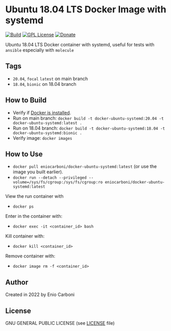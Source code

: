 # Ubuntu 18.04 LTS Docker Image with systemd

[![Build](https://github.com/eniocarboni/docker-ubuntu-systemd/actions/workflows/build.yml/badge.svg?branch=18.04)](https://github.com/eniocarboni/docker-ubuntu-systemd/actions/workflows/build.yml) [![GPL License](https://img.shields.io/badge/license-GPL-blue.svg)](https://www.gnu.org/licenses/) [![Donate](https://img.shields.io/badge/Donate-PayPal-green.svg)](https://www.paypal.me/EnioCarboni)

Ubuntu 18.04 LTS Docker container with systemd, useful for tests with `ansible` especially with `molecule`

## Tags

  - `20.04`, `focal` `latest` on main branch
  - `18.04`, `bionic` on 18.04 branch


## How to Build

  * Verify if [Docker is installed](https://docs.docker.com/install/).
  * Run on main branch: `docker build -t docker-ubuntu-systemd:20.04 -t docker-ubuntu-systemd:latest .`
  * Run on 18.04 branch: `docker build -t docker-ubuntu-systemd:18.04 -t docker-ubuntu-systemd:bionic .`
  * Verify image: `docker images`

## How to Use

  * `docker pull eniocarboni/docker-ubuntu-systemd:latest` (or use the image you built earlier).
  * `docker run --detach --privileged --volume=/sys/fs/cgroup:/sys/fs/cgroup:ro eniocarboni/docker-ubuntu-systemd:latest`

View the run container with

  * `docker ps`

Enter in the container with:

  * `docker exec -it <container_id> bash`

Kill container with:

  * `docker kill <container_id>`

Remove container with:

  * `docker image rm -f <container_id>` 

## Author

Created in 2022 by Enio Carboni

## License

GNU GENERAL PUBLIC LICENSE (see [LICENSE](LICENSE) file)

